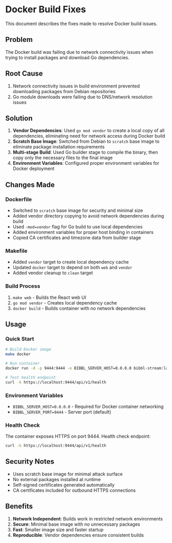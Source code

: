 # Docker Build Fixes

This document describes the fixes made to resolve Docker build issues.

## Problem
The Docker build was failing due to network connectivity issues when trying to install packages and download Go dependencies.

## Root Cause
1. Network connectivity issues in build environment prevented downloading packages from Debian repositories
2. Go module downloads were failing due to DNS/network resolution issues

## Solution
1. **Vendor Dependencies**: Used `go mod vendor` to create a local copy of all dependencies, eliminating need for network access during Docker build
2. **Scratch Base Image**: Switched from Debian to `scratch` base image to eliminate package installation requirements
3. **Multi-stage Build**: Used Go builder stage to compile the binary, then copy only the necessary files to the final image
4. **Environment Variables**: Configured proper environment variables for Docker deployment

## Changes Made

### Dockerfile
- Switched to `scratch` base image for security and minimal size
- Added vendor directory copying to avoid network dependencies during build
- Used `-mod=vendor` flag for Go build to use local dependencies
- Added environment variables for proper host binding in containers
- Copied CA certificates and timezone data from builder stage

### Makefile
- Added `vendor` target to create local dependency cache
- Updated `docker` target to depend on both `web` and `vendor`
- Added vendor cleanup to `clean` target

### Build Process
1. `make web` - Builds the React web UI
2. `go mod vendor` - Creates local dependency cache
3. `docker build` - Builds container with no network dependencies

## Usage

### Quick Start
```bash
# Build Docker image
make docker

# Run container
docker run -d -p 9444:9444 -e BIBBL_SERVER_HOST=0.0.0.0 bibbl-stream:latest

# Test health endpoint
curl -k https://localhost:9444/api/v1/health
```

### Environment Variables
- `BIBBL_SERVER_HOST=0.0.0.0` - Required for Docker container networking
- `BIBBL_SERVER_PORT=9444` - Server port (default)

### Health Check
The container exposes HTTPS on port 9444. Health check endpoint:
```bash
curl -k https://localhost:9444/api/v1/health
```

## Security Notes
- Uses scratch base image for minimal attack surface
- No external packages installed at runtime
- Self-signed certificates generated automatically
- CA certificates included for outbound HTTPS connections

## Benefits
1. **Network Independent**: Builds work in restricted network environments
2. **Secure**: Minimal base image with no unnecessary packages
3. **Fast**: Smaller image size and faster startup
4. **Reproducible**: Vendor dependencies ensure consistent builds
